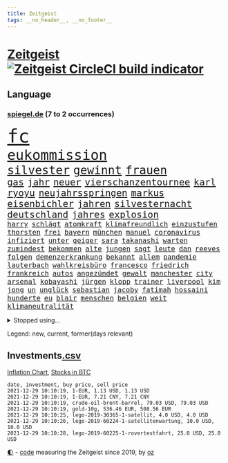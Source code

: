 ```yaml
---
title: Zeitgeist
tags: __no_header__, __no_footer__
---
```


# [Zeitgeist](https://oliz.io/zeitgeist/) [![Zeitgeist CircleCI build indicator](https://circleci.com/gh/ooz/zeitgeist.svg?style=shield)](https://circleci.com/gh/ooz/zeitgeist)

## Language

<h3><a href="https://www.spiegel.de" target="_blank">spiegel.de</a> (7 to 2 occurrences)</h3>
<p style="font-family:monospace">
<span style="font-size:32pt"><a href="news_links.html#fc" class="current">fc</a></span>
<br>
<span style="font-size:24pt"><a href="news_links.html#eukommission" class="current">eukommission</a></span>
<br>
<span style="font-size:20pt"><a href="news_links.html#silvester" class="current">silvester</a></span>
<span style="font-size:20pt"><a href="news_links.html#gewinnt" class="current">gewinnt</a></span>
<span style="font-size:20pt"><a href="news_links.html#frauen" class="current">frauen</a></span>
<br>
<span style="font-size:16pt"><a href="news_links.html#gas" class="current">gas</a></span>
<span style="font-size:16pt"><a href="news_links.html#jahr" class="current">jahr</a></span>
<span style="font-size:16pt"><a href="news_links.html#neuer" class="current">neuer</a></span>
<span style="font-size:16pt"><a href="news_links.html#vierschanzentournee" class="current">vierschanzentournee</a></span>
<span style="font-size:16pt"><a href="news_links.html#karl" class="current">karl</a></span>
<span style="font-size:16pt"><a href="news_links.html#ryoyu" class="new">ryoyu</a></span>
<span style="font-size:16pt"><a href="news_links.html#neujahrsspringen" class="new">neujahrsspringen</a></span>
<span style="font-size:16pt"><a href="news_links.html#markus" class="current">markus</a></span>
<span style="font-size:16pt"><a href="news_links.html#eisenbichler" class="current">eisenbichler</a></span>
<span style="font-size:16pt"><a href="news_links.html#jahren" class="current">jahren</a></span>
<span style="font-size:16pt"><a href="news_links.html#silvesternacht" class="current">silvesternacht</a></span>
<span style="font-size:16pt"><a href="news_links.html#deutschland" class="current">deutschland</a></span>
<span style="font-size:16pt"><a href="news_links.html#jahres" class="current">jahres</a></span>
<span style="font-size:16pt"><a href="news_links.html#explosion" class="current">explosion</a></span>
<br>
<span style="font-size:12pt"><a href="news_links.html#harry" class="current">harry</a></span>
<span style="font-size:12pt"><a href="news_links.html#schlägt" class="current">schlägt</a></span>
<span style="font-size:12pt"><a href="news_links.html#atomkraft" class="current">atomkraft</a></span>
<span style="font-size:12pt"><a href="news_links.html#klimafreundlich" class="current">klimafreundlich</a></span>
<span style="font-size:12pt"><a href="news_links.html#einzustufen" class="new">einzustufen</a></span>
<span style="font-size:12pt"><a href="news_links.html#thorsten" class="current">thorsten</a></span>
<span style="font-size:12pt"><a href="news_links.html#frei" class="current">frei</a></span>
<span style="font-size:12pt"><a href="news_links.html#bayern" class="current">bayern</a></span>
<span style="font-size:12pt"><a href="news_links.html#münchen" class="current">münchen</a></span>
<span style="font-size:12pt"><a href="news_links.html#manuel" class="current">manuel</a></span>
<span style="font-size:12pt"><a href="news_links.html#coronavirus" class="current">coronavirus</a></span>
<span style="font-size:12pt"><a href="news_links.html#infiziert" class="current">infiziert</a></span>
<span style="font-size:12pt"><a href="news_links.html#unter" class="current">unter</a></span>
<span style="font-size:12pt"><a href="news_links.html#geiger" class="current">geiger</a></span>
<span style="font-size:12pt"><a href="news_links.html#sara" class="current">sara</a></span>
<span style="font-size:12pt"><a href="news_links.html#takanashi" class="new">takanashi</a></span>
<span style="font-size:12pt"><a href="news_links.html#warten" class="current">warten</a></span>
<span style="font-size:12pt"><a href="news_links.html#zumindest" class="current">zumindest</a></span>
<span style="font-size:12pt"><a href="news_links.html#bekommen" class="current">bekommen</a></span>
<span style="font-size:12pt"><a href="news_links.html#alte" class="current">alte</a></span>
<span style="font-size:12pt"><a href="news_links.html#jungen" class="current">jungen</a></span>
<span style="font-size:12pt"><a href="news_links.html#sagt" class="current">sagt</a></span>
<span style="font-size:12pt"><a href="news_links.html#leute" class="current">leute</a></span>
<span style="font-size:12pt"><a href="news_links.html#dan" class="current">dan</a></span>
<span style="font-size:12pt"><a href="news_links.html#reeves" class="new">reeves</a></span>
<span style="font-size:12pt"><a href="news_links.html#folgen" class="current">folgen</a></span>
<span style="font-size:12pt"><a href="news_links.html#demenzerkrankung" class="new">demenzerkrankung</a></span>
<span style="font-size:12pt"><a href="news_links.html#bekannt" class="current">bekannt</a></span>
<span style="font-size:12pt"><a href="news_links.html#allem" class="current">allem</a></span>
<span style="font-size:12pt"><a href="news_links.html#pandemie" class="current">pandemie</a></span>
<span style="font-size:12pt"><a href="news_links.html#lauterbach" class="current">lauterbach</a></span>
<span style="font-size:12pt"><a href="news_links.html#wahlkreisbüro" class="new">wahlkreisbüro</a></span>
<span style="font-size:12pt"><a href="news_links.html#francesco" class="current">francesco</a></span>
<span style="font-size:12pt"><a href="news_links.html#friedrich" class="current">friedrich</a></span>
<span style="font-size:12pt"><a href="news_links.html#frankreich" class="current">frankreich</a></span>
<span style="font-size:12pt"><a href="news_links.html#autos" class="current">autos</a></span>
<span style="font-size:12pt"><a href="news_links.html#angezündet" class="current">angezündet</a></span>
<span style="font-size:12pt"><a href="news_links.html#gewalt" class="current">gewalt</a></span>
<span style="font-size:12pt"><a href="news_links.html#manchester" class="current">manchester</a></span>
<span style="font-size:12pt"><a href="news_links.html#city" class="current">city</a></span>
<span style="font-size:12pt"><a href="news_links.html#arsenal" class="current">arsenal</a></span>
<span style="font-size:12pt"><a href="news_links.html#kobayashi" class="new">kobayashi</a></span>
<span style="font-size:12pt"><a href="news_links.html#jürgen" class="current">jürgen</a></span>
<span style="font-size:12pt"><a href="news_links.html#klopp" class="current">klopp</a></span>
<span style="font-size:12pt"><a href="news_links.html#trainer" class="current">trainer</a></span>
<span style="font-size:12pt"><a href="news_links.html#liverpool" class="current">liverpool</a></span>
<span style="font-size:12pt"><a href="news_links.html#kim" class="current">kim</a></span>
<span style="font-size:12pt"><a href="news_links.html#jong" class="current">jong</a></span>
<span style="font-size:12pt"><a href="news_links.html#un" class="current">un</a></span>
<span style="font-size:12pt"><a href="news_links.html#unglück" class="current">unglück</a></span>
<span style="font-size:12pt"><a href="news_links.html#sebastian" class="current">sebastian</a></span>
<span style="font-size:12pt"><a href="news_links.html#jacoby" class="new">jacoby</a></span>
<span style="font-size:12pt"><a href="news_links.html#fatimah" class="new">fatimah</a></span>
<span style="font-size:12pt"><a href="news_links.html#hossaini" class="new">hossaini</a></span>
<span style="font-size:12pt"><a href="news_links.html#hunderte" class="current">hunderte</a></span>
<span style="font-size:12pt"><a href="news_links.html#eu" class="current">eu</a></span>
<span style="font-size:12pt"><a href="news_links.html#blair" class="new">blair</a></span>
<span style="font-size:12pt"><a href="news_links.html#menschen" class="current">menschen</a></span>
<span style="font-size:12pt"><a href="news_links.html#belgien" class="current">belgien</a></span>
<span style="font-size:12pt"><a href="news_links.html#weit" class="current">weit</a></span>
<span style="font-size:12pt"><a href="news_links.html#klimaneutralität" class="current">klimaneutralität</a></span>
</p>
<details>
<summary>Stopped using...</summary>
<p class="former" style="font-size:12pt">
positionen(437) trumps(437) 39(436) coronalockdown(436) diskussion(436) juventus(436) microsoft(436) rad(436) schwarzen(436) turin(436) usaußenminister(436) zentrale(436) 5(435) erntet(435) frankfurter(435) richten(435) sparen(435) angriffen(434) bekannten(434) fenster(434) gefährden(434) geschaffen(434) internationaler(434) kandidatin(434) razzia(434) ärmere(434) autohersteller(433) bedrohung(433) beeinflussen(433) beschwerde(433) diesel(433) eingeschränkt(433) gerüchte(433) heiko(433) hinweisen(433) lady(433) nazis(433) schrieb(433) sicherheitsbehörden(433) sofort(433) versorgt(433) weltkrieg(433) wen(433) führende(432) gedacht(432) haseloff(432) lager(432) locker(432) neuem(432) usbürger(432) vorschläge(432) weitergehen(432) amsterdam(431) anspruch(431) eindruck(431) einstieg(431) fortschritt(431) fuß(431) gegenseitig(431) leere(431) lionel(431) melanie(431) negativ(431) statement(431) versehentlich(431) angeordnet(430) drehen(430) eskalation(430) krankenhäusern(430) psg(430) schröder(430) schwedische(430) unbekannten(430) zahlung(430) überzeugen(430) anerkennung(429) durchsetzen(429) figuren(429) hollywood(429) londoner(429) märz(429) noten(429) partner(429) publikum(429) sachsenanhalt(429) schwierigkeiten(429) tourismus(429) welchem(429) arbeiter(428) brücke(428) ecuador(428) eintracht(428) einzelnen(428) ford(428) geduld(428) gleichberechtigung(428) jüngeren(428) nationen(428) rat(428) rechts(428) ringt(428) schwarzer(428) sibirien(428) sperre(428) untersuchungshaft(428) vereinten(428) verpassen(428) verwendet(428) wald(428) weltweite(428) zeuge(428) alex(427) aussicht(427) bewährung(427) bildung(427) black(427) fanexperten(427) hauses(427) karriereberaterin(427) kompliziert(427) kräftig(427) main(427) marcel(427) namens(427) nürnberg(427) politisch(427) reiche(427) revolution(427) seehofer(427) spekulationen(427) tests(427) tippen(427) unerwartet(427) verlangen(427) verschiebt(427) wehrte(427) zoo(427) äußerst(427) überschattet(427) anwälte(426) benzin(426) breit(426) ersetzen(426) figur(426) ifoindex(426) langsam(426) metern(426) rostock(426) usschauspielerin(426) verlängern(426) 52(425) gereist(425) impfbereitschaft(425) michelle(425) mutige(425) paderborn(425) radfahrer(425) steuert(425) verbrechen(425) 32(424) 33(424) besseren(424) besucher(424) endspiel(424) engagement(424) priester(424) sensation(424) anlass(423) europäer(423) förderung(423) behinderung(422) bekämpft(422) moskaus(422) neustart(422) verschwiegen(422) ausgerufen(421) eigentümer(421) karte(421) kultur(421) menschenleben(421) modell(421) optimistisch(421) regierungspartei(421) rollen(421) studieren(421) tauchen(421) anja(420) aufgetreten(420) automobilgeschichte(420) begeisterten(420) belege(420) kranke(420) löste(420) risiken(420) vorstellen(420) 29(419) frachter(419) goldenen(419) herrschen(419) kilometern(419) nordirland(419) patient(419) skepsis(419) spotify(419) datenanalyse(418) jerusalem(418) schmerzen(418) sportlich(418) torhüter(418) braunschweig(417) form(417) aktivistin(416) befeuern(416) küstenwache(416) lernt(416) reichsten(416) bushido(415) eklat(415) tatverdächtigen(415) 81(414) ministerium(414) zurückgegangen(414) alice(413) erderwärmung(413) finanzierung(413) griechische(413) prognosen(413) störung(413) nationalteam(412) dir(411) matthew(411) monats(411) wünsche(411) defensive(410) klarer(410) stiegen(410) träume(410) unzählige(410) zuschauern(410) amerikas(409) behalten(409) konsum(409) le(409) coronaschutz(408) migration(408) wirtschaftswachstum(408) niedrigere(407) rasen(407) nasa(406) aufgetaucht(405) rechtsstreit(405) falscher(404) platzverweis(404) popstar(404) saintgermain(404) landung(403) läden(403) psychisch(403) sichert(403) ausrüstung(402) drin(402) hilfen(402) verfassungswidrig(402) beauftragt(401) erstickt(401) ball(400) chats(400) verheerend(400) sinkende(399) umfragewerte(399) doping(398) favorit(398) verfassungsgericht(398) schützt(397) neymar(396) ungeklärt(395) angezeigt(394) bangen(394) riesiges(394) startete(394) jones(393) schätzen(393) türen(391) abermals(390) sammelte(390) ursprünglich(390) geht's(388) wiedergewählt(388) strategisch(387) verhinderte(387) beobachtung(386) verpasste(386) lebensgefährlich(385) normalerweise(385) vorgenommen(385) entspannt(384) kontert(383) teuren(383) björn(382) bbc(381) empfangen(380) erreger(380) kanadas(380) verpflichten(380) weidel(380) annäherung(379) aktive(378) voraussichtlich(377) coronafolgen(375) nationalsozialismus(375) antony(373) betrieben(373) blinken(373) kehren(371) rache(371) versicherer(370) höcke(369) renommierten(369) strukturen(369) empfinden(368) heimsieg(367) aggressiv(366) trugen(365) darmstadt(364) abgabe(363) ärmelkanal(362) theoretisch(361) aufheben(358) biontech/pfizer(357) eingetroffen(354) berührt(353) sachen(353) badenwürttembergischen(350) befunden(350) katzen(349) berühmtes(347) ereignet(341) kopfverletzungen(341) entgehen(329) kreuzung(327) 95(323) tübinger(322) geheimen(319) flächendeckend(315) afrikanische(310) unwahrscheinlich(307) bundesweiten(304) potenziell(302) behindern(301) belästigt(301) california(301) bewerben(299) stören(297) 53jähriger(294) ausländer(290) direkten(290) neuanfang(289) 20jährige(288) beunruhigt(288) j(288) kryptowährungen(288) schätzungen(286) finanziellen(284) worüber(283) notstand(281) urteile(279) freigabe(278) konzerte(278) krimi(278) objekte(278) kriege(277) todesursache(277) missbrauchsvorwürfen(276) wildnis(276) angefahren(272) gregor(267) strecken(267) abgewehrt(266) nationaler(265) bargeld(261) geschützte(261) nordwesten(261) realistisch(260) lacht(259) tvinterview(259) bildzeitung(258) provider(258) prozessauftakt(252) scharfen(245) berechtigt(243) gelitten(239) kühl(239) airline(236) erwachsen(233) zufriedener(233) erschüttern(232) financial(232) jubel(220) spritzen(219) bka(217) machtoptionen(217) raumfahrt(215) 2045(213) jugendärzte(205) schnellstmöglich(205) genossen(203) autofahrern(202) ängste(202) hardliner(201) ticket(199) plastik(198) dorthin(194) einwanderer(194) gekentert(191) bezeichnen(190) lago(190) maggiore(190) karim(189) berchtesgaden(188) 01(186) 47jähriger(186) umfang(186) fünfjähriger(184) kinderimpfung(184) unschuldig(183) benzinpreise(182) transfers(182) befragung(179) lokal(178) träumt(178) 86(177) aggressiver(177) jamaika(177) knochen(176) 23jähriger(175) erhöhte(175) mangelnden(174) sechzigerjahre(174) tragweite(174) britischem(173) stehe(173) beihilfe(172) versichert(172) brannte(171) hebel(171) hunderttausenden(171) jon(171) sichere(171) alzheimer(170) anführer(170) anpassen(170) regenfälle(170) ähnliches(170) merkwürdigen(169) ansprechen(168) forscherteam(168) ramos(167) entstehung(164) befassen(163) altenberger(162) atomgespräche(162) millionenentschädigung(162) irre(161) fratzscher(160) geldwäsche(160) 9(159) akademie(159) auslaufen(159) süddeutschland(159) wissenschaften(159) 160(158) coronafall(158) dick(158) diwchef(158) düster(158) vierter(158) hindukusch(157) heiraten(156) stufen(156) heim(155) partnerschaft(155) mächtigen(154) batterien(153) karlsruher(153) vormundschaft(152) fashion(151) sperrung(151) sprunghaft(151) roter(150) vermeintlicher(150) tugenden(149) überdosis(149) 25jähriger(147) kürzen(147) strikten(147) verteidigungsminister(147) häufigsten(146) unterzogen(146) aufzubauen(144) evakuierung(144) beatles(143) las(143) vegas(143) abschiebungen(142) leistete(142) lieferengpässen(142) oberbayern(142) kreißsaal(140) nbastar(140) schutzmaßnahmen(140) observatorium(139) theorien(138) charlottesville(137) impfzahlen(137) nothilfe(137) raser(137) hochwasser(136) hochwasserkatastrophe(136) komfort(136) 210(135) aufruhr(135) selfie(135) technischen(134) dfbfrauen(133) karrierecoach(133) maurer(132) zerstörten(132) fluten(131) kulisse(131) schwerelosigkeit(131) ernannt(129) halbleiter(129) kohl(129) archäologen(128) kollision(128) afghanen(127) freedom(127) lautete(127) norwegischen(126) wiederaufbau(125) 240(124) schwach(124) abzugeben(123) bezogen(123) eindeutigen(123) preisanstieg(123) boxer(122) legalisieren(122) marathon(122) rückkehrer(122) entthront(121) nbaprofi(121) leidenschaft(120) sprint(120) usnotenbank(120) 2004(119) erkunden(119) fußgänger(119) ali(118) hörte(117) notlage(117) stellvertreter(117) vorfahrt(116) binden(115) gouverneurs(115) geschwommen(114) kristina(114) manhattan(114) münzen(114) bereitete(113) haushaltshilfe(113) überschreiten(113) aufkommen(112) epidemische(112) ertranken(112) früherem(112) konten(112) note(112) vermietet(112) mordermittlungen(111) vergisst(111) taugen(110) angestellt(109) gedränge(109) morawiecki(109) coronatoten(108) fiskus(108) funktionen(108) magdalena(108) privilegien(108) weggefährten(108) wissing(108) adidas(107) hochdruck(107) tankstellen(107) zurückziehen(107) grünenfraktionschefin(106) hessens(106) iaea(106) tierwelt(106) devise(105) fanexpertinnen(105) materialengpässen(105) applaus(104) exmann(104) staatsangehörigkeit(104) stehlen(104) astronaut(103) saisonauftakt(103) stipendium(103) zorn(103) stone(101) topf(101) flüchtlingsdrama(100) kommunisten(100) verletzungspause(100) kooperieren(99) resistenter(99) töteten(99) illegaler(98) involviert(98) landsleuten(98) plänen(98) skelette(98) gerichtsentscheidung(97) verstärkung(97) abgerechnet(96) bestätigte(96) fifa(96) gadgets(96) architekten(95) jerome(95) powell(95) aufgegriffen(94) migrationspolitik(94) spektakulärer(94) längsten(93) messungen(93) hingerichtet(92) sandberg(92) gewandt(91) gewerkschaften(91) verknüpft(91) wittert(91) eingekauft(90) härtester(90) angels(89) eindeutig(89) hells(89) urteilt(89) zuständen(89) angehören(88) denise(88) gysi(88) missouri(88) mobility(88) stewart(88) wmqualifikation(88) 22jährige(87) ausreisen(87) erheblicher(87) kinderarzt(87) lichter(87) notenbankchef(87) pharmakonzern(87) schau(87) bayerischer(86) breuer(86) defekte(86) dringen(86) erneuerbarer(86) handhabe(86) heavymetalband(86) pannenserie(86) türkisches(86) abnehmen(85) einzuschätzen(85) fachzeitschriften(85) opioidkrise(85) arktis(84) benachbarten(84) bündnisses(84) gelobt(84) katastrophalen(84) kurssturz(84) verbliebenen(84) abschwächung(83) gedrückt(83) hofften(83) inmitten(83) tvduell(83) umgangs(83) verhörthriller(83) virginia(83) biontechgründer(82) eumitteln(82) freigeben(82) miete(82) nackte(82) rockergruppe(82) schädliche(82) sennheiser(82) umkrempeln(82) 52jährigen(81) elektrisiert(81) geschäftsrisiko(81) klingel(81) lübecker(81) rosenheim(81) werten(81) freiem(80) pflichtspielniederlagen(80) teamchef(80) verfrühstückt(80) überdeckt(80) 3100(79) erwecken(79) rotgrüne(79) tvdebatte(79) aids(78) championsleaguespiel(78) gesteuert(78) gordon(78) pfad(78) cyberangriffe(77) eingefangen(77) lauschte(77) wiesen(77) wirt(77) augenhöhe(76) kaufmann(75) sound(75) fracht(74) geladen(74) mäzen(74) schwedens(74) sorgerecht(74) wiederzubeleben(74) betreten(73) bruchlandung(73) csuvorsitzenden(73) populistisch(72) trieben(72) ubooten(72) verstärkte(72) drucker(71) kapstadt(71) lea(71) menschlicher(71) zukommen(71) anhören(70) fälschung(70) gaskrise(70) günes(70) hanna(70) orbit(70) pausieren(70) samstagabend(70) abhängen(69) aufgebracht(69) befragen(69) flüchtlingscamps(69) kohlrichter(69) maike(69) tatverdächtigem(69) ubootdeal(69) zuschlagen(69) übertragung(69) engagieren(68) floss(68) johannesburg(68) kulturpolitik(68) märkte(68) stagnieren(68) 1975(67) auftritten(67) ausbauen(67) begünstigt(67) elch(67) euparlamentarier(67) heimatländer(67) trickst(67) tristesse(67) zäune(67) energiekosten(66) heikle(66) oppositionsparteien(66) schüller(66) tiefer(66) amtskollegen(65) genügen(65) geplatztem(65) scheinheiligkeit(65) bahnmitarbeiter(64) gazprom(64) heinrich(64) kritisierten(64) radsportstar(64) schlepper(64) vortrag(64) blättert(63) finanzministerin(63) schlafende(63) ungeimpfter(63) bestellen(62) höhle(62) lissabon(62) unauffällig(62) arbeitslosen(61) aussichten(61) coronakontrollen(61) gaspreise(61) großprojekt(61) illegalem(61) traurigkeit(61) usjustiz(61) cduvorsitzenden(60) charge(60) entwickler(60) geblitzt(60) gelebt(60) kindesmissbrauchs(60) streitthema(60) allermeisten(59) eidinger(59) erwartung(59) kinderklinik(59) klubführung(59) kurbelt(59) lockerung(59) spürbare(59) unsicherheiten(59) gleichermaßen(58) gratuliert(58) neugeborenes(58) spiegelrecherchen(58) beurteilt(57) kai(57) laughing(57) schleuser(57) witze(57) alarmieren(56) erwärmung(56) fördergelder(56) matthäus(56) meeresgrund(56) einschüchtern(55) losgehen(55) notfallzulassung(55) papers(55) schalteten(55) stattgefunden(55) theologe(55) todesfolge(55) warburg(55) zahnarzt(55) 3ddruck(54) frischen(54) gedrängt(54) hüten(54) kissen(54) price(54) rennens(54) 2700(53) gebilligt(53) kyle(53) verdichef(53) 1970(52) freundlich(52) hausdurchsuchungen(52) ranghoher(52) sommerhaus(52) unvollendet(52) adele(51) ansturm(51) attentate(51) entwicklungsländern(51) künstlerinnen(51) regierungsarbeit(51) immobilienkonzernen(50) spürbar(50) weizen(50) wirksam(50) dzienus(49) frances(49) osteuropa(49) regierungskrise(49) sachsenanhalts(49) sarahlee(49) sprecherin(49) tatverdächtiger(49) timon(49) bewerten(48) geschnappt(48) hinweisgeber(48) kompass(48) kompromissbereit(48) vereinbart(48) verschlechtern(48) angehoben(47) blamiert(47) minderheitsregierung(47) opel(47) parteivorstand(47) perspektive(47) raumsonde(47) rückweg(47) spe(47) stellantis(47) hartmut(46) sockel(46) verdreifacht(46) chefposten(45) hiv(45) legalisierung(45) zugefügt(45) 59jähriger(43) hinrichtung(43) hochseewindparks(43) lädt(43) pannenstart(43) privates(43) abschlussbericht(42) aufeinandertreffen(42) betrüger(42) czaja(42) eon(42) impfstoffhersteller(42) lindenstraße(42) marion(42) rosenthal(42) rugby(42) unheilbar(42) wichtigster(42) wohnten(42) benutzt(41) doppel(41) ehrgeizige(41) gründeten(41) mitschuld(41) mutterkonzern(41) regierungspartner(41) asteroiden(40) drogenpolitik(40) kräftigen(40) ops(40) wonach(40) zoos(40) abgehoben(39) abschiedstour(39) anfangen(39) enes(39) feind(39) heime(39) kanter(39) kriegen(39) klimaexperten(38) landesärztekammer(38) nachkriegszeit(38) ratgeber(38) schwört(38) chefredakteur(37) coronamedikaments(37) generalstaatsanwalt(37) linnemann(37) molnupiravir(37) palace(37) wasseroberfläche(37) bestehende(36) chip(36) eignet(36) fegte(36) springerchef(36) symbole(36) benzema(35) besorgen(35) brandenburgs(35) ecuadors(35) eitan(35) inhaftiert(35) landeswährung(35) methode(35) plazenta(35) rheinderby(35) schlagartig(35) seilbahnabsturz(35) seilbahnunglück(35) verschwundenen(35) geldflut(34) sandhausen(34) sexvideoaffäre(34) trophäen(34) generationen(33) landeschef(33) merck(33) rechtspopulisten(33) geduldig(32) atomwaffenfähige(31) ausgeben(31) befördert(31) duft(31) fischerboot(31) freiburger(31) glühende(31) karibik(31) außenpolitische(30) eröffnete(30) frisst(30) impfskeptikerin(30) importpreise(30) kürzer(30) lettland(30) pflegerin(30) skeptischer(30) statuen(30) ubahn(30) bundeskriminalamt(29) getrennte(29) pazifikküste(29) vorstellt(29) wille(29) houston(28) putzen(28) regierungswechsel(28) videoassistenten(28) wirklichkeit(28) abgesagte(27) amerikanischer(27) ausblieb(27) benfica(27) wehmut(27) belogen(26) finanzen(26) ketten(26) schusswaffen(26) staatsstreich(26) weckruf(26) zwölfjährige(26) befreite(25) gaga(25) gegentore(25) genügte(25) gesundheitssystem(25) großflächig(25) gucci(25) interaktive(25) rettungseinsatz(25) weiterspielen(25) geringer(24) havre(24) längeren(24) symbolfigur(24) vermeidbar(24) ausverkauft(23) kaputtgegangen(23) randalierer(23) überfälle(23) 3gpflicht(22) aggression(22) erfüllung(22) gewaltsamen(22) spdchefin(22) calais(21) hausärzte(21) stroh(21) tatortvote(21) tennisspielerin(21) terence(21) französin(20) stipendien(20) woanders(20) asteroidenmond(19) coronagesetz(19) impfstoffs(19) kollisionskurs(19) abtrünnigen(18) andersson(18) bahnbrechende(18) handschrift(18) kalt(18) legalen(18) zhan(18) zhang(18) 12jährige(17) ausschluss(17) einfacher(17) luftverkehr(17) versicherung(17) buhlen(16) coronachaos(16) energiekonzern(16) gunnar(16) harsch(16) reduzierung(16) schwindel(16) solskjær(16) sportlichen(16) tories(16) erbil(15) flüchtlingspolitik(15) löfven(15) vierteljahrhundert(15) weltraumschrott(15) wissenschaftlern(15) annamaria(14) entsteht(14) ferchichi(14) fliegende(14) kantersieg(14) tauschen(14) ussanktionen(14) zukünftigen(14) coronaberichterstattung(13) versteht(13) zukommt(13) apotheker(12) attraktiver(12) deckelung(12) interessengruppen(12) kenosha(12) luftfilter(12) ozean(12) tröstet(12) vergangenes(12) auseinandersetzungen(11) auslandsreise(11) belavia(11) kontakten(11) polizeigewerkschaft(11) präsent(11) recycling(11) tonfall(11) verteuerung(11)
</p>
</details>
<p>Legend: <span class="new">new</span>, <span class="current">current</span>, <span class="former">former(days relevant)</span></p>

## Investments[.csv](investments.csv)

[Inflation Chart](https://inflationchart.com),
[Stocks in BTC](https://stonksinbtc.xyz/)

```
date, investment, buy price, sell price
2021-12-29 10:10:19, 1-EUR, 1.13 USD, 1.13 USD
2021-12-29 10:10:19, 1-EUR, 7.21 CNY, 7.21 CNY
2021-12-29 10:10:19, crude-oil-brent-barrel, 79.03 USD, 79.03 USD
2021-12-29 10:10:19, gold-10g, 536.46 EUR, 508.56 EUR
2021-12-29 10:10:25, lego-2019-30365-1-satellit, 4.0 USD, 4.0 USD
2021-12-29 10:10:26, lego-2019-60224-1-satellitenwartung, 10.0 USD, 10.0 USD
2021-12-29 10:10:28, lego-2019-60225-1-rovertestfahrt, 25.0 USD, 25.0 USD
```

<footer>
<a href="javascript:toggleTheme()" class="nav">🌓</a>
- <a href="https://github.com/ooz/zeitgeist">code</a> measuring the Zeitgeist since 2019, by <a href="https://oliz.io">oz</a>
</footer>
